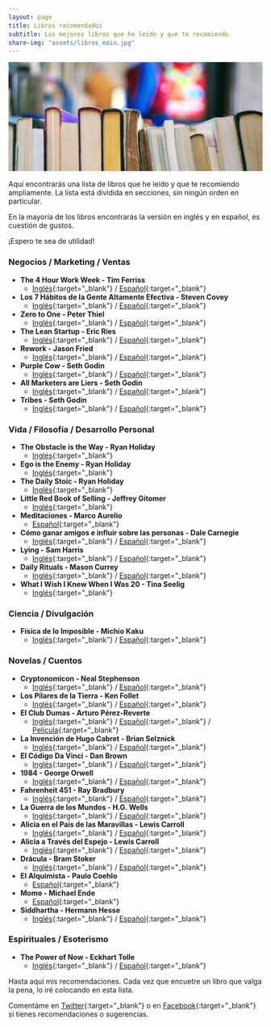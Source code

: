 ```yaml
---
layout: page
title: Libros recomendados
subtitle: Los mejores libros que he leído y que te recomiendo
share-img: "assets/libros_main.jpg"
---
```

![Libros](/assets/libros_main.jpg)

Aquí encontrarás una lista de libros que he leído y que te recomiendo ampliamente. La lista está dividida en secciones, sin ningún orden en particular.

En la mayoría de los libros encontrarás la versión en inglés y en español, es cuestión de gustos.

¡Espero te sea de utilidad!

### Negocios / Marketing / Ventas
 - **The 4 Hour Work Week - Tim Ferriss**
   - [Inglés](http://amzn.to/2zyb4vj){:target="_blank"} / [Español](http://amzn.to/2yRUPfw){:target="_blank"}
 - **Los 7 Hábitos de la Gente Altamente Efectiva - Steven Covey**
   - [Inglés](http://amzn.to/2zz42GO){:target="_blank"} / [Español](http://amzn.to/2gsg1Ru){:target="_blank"}
 - **Zero to One - Peter Thiel**
   - [Inglés](http://amzn.to/2xODUp9){:target="_blank"} / [Español](http://amzn.to/2xPhpFv){:target="_blank"}
 - **The Lean Startup - Eric Ries**
   - [Inglés](http://amzn.to/2xPzPpy){:target="_blank"} / [Español](http://amzn.to/2gsqOeP){:target="_blank"}
 - **Rework - Jason Fried**
   - [Inglés](http://amzn.to/2zy9zxb){:target="_blank"} / [Español](http://amzn.to/2yxBcIi){:target="_blank"}
 - **Purple Cow - Seth Godin**
   - [Inglés](http://amzn.to/2zjdw7P){:target="_blank"} / [Español](http://amzn.to/2zyMKJx){:target="_blank"}
 - **All Marketers are Liers - Seth Godin**
   - [Inglés](http://amzn.to/2yxyFh0){:target="_blank"} / [Español](http://amzn.to/2xO3w5F){:target="_blank"}
 - **Tribes - Seth Godin**
   - [Inglés](http://amzn.to/2ziXM4T){:target="_blank"} / [Español](http://amzn.to/2zjGsgf){:target="_blank"}

### Vida / Filosofía / Desarrollo Personal
 - **The Obstacle is the Way - Ryan Holiday**
   - [Inglés](http://amzn.to/2ziwo78){:target="_blank"}
 - **Ego is the Enemy - Ryan Holiday**
   - [Inglés](http://amzn.to/2zkSA0l){:target="_blank"}
 - **The Daily Stoic - Ryan Holiday**
   - [Inglés](http://amzn.to/2zjAZG9){:target="_blank"}
 - **Little Red Book of Selling - Jeffrey Gitomer**
   - [Inglés](http://amzn.to/2zj1vzt){:target="_blank"}
 - **Meditaciones - Marco Aurelio**
   - [Español](http://amzn.to/2ySDcMB){:target="_blank"}
 - **Cómo ganar amigos e influir sobre las personas - Dale Carnegie**
   - [Inglés](http://amzn.to/2ziz2tr){:target="_blank"} / [Español](http://amzn.to/2yvMfQC){:target="_blank"}
 - **Lying - Sam Harris**
   - [Inglés](http://amzn.to/2yRDZgB){:target="_blank"} / [Español](http://amzn.to/2zyPNSb){:target="_blank"}
 - **Daily Rituals - Mason Currey**
   - [Inglés](http://amzn.to/2zjxjEl){:target="_blank"} / [Español](http://amzn.to/2xQRPzN){:target="_blank"}
 - **What I Wish I Knew When I Was 20 - Tina Seelig**
   - [Inglés](http://amzn.to/2ziYIWX){:target="_blank"}


### Ciencia / Divulgación
 - **Física de lo Imposible - Michio Kaku**
   - [Inglés](http://amzn.to/2yybinL){:target="_blank"} / [Español](http://amzn.to/2zksc6H){:target="_blank"}

### Novelas / Cuentos
 - **Cryptonomicon - Neal Stephenson**
   - [Inglés](http://amzn.to/2yutOeV){:target="_blank"} / [Español](http://amzn.to/2zjBrnI){:target="_blank"}
 - **Los Pilares de la Tierra - Ken Follet**
   - [Inglés](http://amzn.to/2yT10Qq){:target="_blank"} / [Español](http://amzn.to/2zjeFws){:target="_blank"}
 - **El Club Dumas - Arturo Pérez-Reverte**
   - [Inglés](http://amzn.to/2yT70bZ){:target="_blank"} / [Español](http://amzn.to/2zyWBz5){:target="_blank"} / [Película](http://amzn.to/2yxArih){:target="_blank"}
 - **La Invención de Hugo Cabret - Brian Selznick**
   - [Inglés](http://amzn.to/2yxFsHR){:target="_blank"} / [Español](http://amzn.to/2xQ6R8T){:target="_blank"}
 - **El Código Da Vinci - Dan Brown**
   - [Inglés](http://amzn.to/2zydkmh){:target="_blank"} / [Español](http://amzn.to/2yxFhvV){:target="_blank"}
 - **1984 - George Orwell**
   - [Inglés](http://amzn.to/2xOlhBH){:target="_blank"} / [Español](http://amzn.to/2yxHrff){:target="_blank"}
 - **Fahrenheit 451 - Ray Bradbury**
   - [Inglés](http://amzn.to/2zyWnrJ){:target="_blank"} / [Español](http://amzn.to/2zjFa4G){:target="_blank"}
 - **La Guerra de los Mundos - H.G. Wells**
   - [Inglés](http://amzn.to/2zxLRAZ){:target="_blank"} / [Español](http://amzn.to/2gtbBK9){:target="_blank"}
 - **Alicia en el País de las Maravillas - Lewis Carroll**
   - [Inglés](http://amzn.to/2x5u56z){:target="_blank"} / [Español](http://amzn.to/2kZOZ5p){:target="_blank"}
 - **Alicia a Través del Espejo - Lewis Carroll**
   - [Inglés](http://amzn.to/2zjg0mL){:target="_blank"} / [Español](http://amzn.to/2kZOZ5p){:target="_blank"}
 - **Drácula - Bram Stoker**
   - [Inglés](http://amzn.to/2yxHdor){:target="_blank"} / [Español](http://amzn.to/2yxHzev){:target="_blank"}
 - **El Alquimista - Paulo Coehlo**
   - [Español](http://amzn.to/2ywOG6T){:target="_blank"}
 - **Momo - Michael Ende**
   - [Español](http://amzn.to/2xQjhOn){:target="_blank"}
 - **Siddhartha - Hermann Hesse**
   - [Inglés](http://amzn.to/2x60k5A){:target="_blank"} / [Español](http://amzn.to/2xOIHvD){:target="_blank"}

### Espirituales / Esoterismo
 - **The Power of Now - Eckhart Tolle**
   - [Inglés](http://amzn.to/2zy9qd6){:target="_blank"} / [Español](http://amzn.to/2xP44gu){:target="_blank"}

Hasta aquí mis recomendaciones. Cada vez que encuetre un libro que valga la pena, lo iré colocando en esta lista.

Comentáme en [Twitter](http://www.twitter.com/lalomergo){:target="_blank"} o en [Facebook](http://www.facebook.com/lalomergo){:target="_blank"} si tienes recomendaciones o sugerencias.
